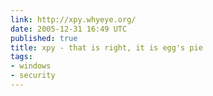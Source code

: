 ```yaml
---
link: http://xpy.whyeye.org/
date: 2005-12-31 16:49 UTC
published: true
title: xpy - that is right, it is egg's pie
tags:
- windows
- security
---
```



